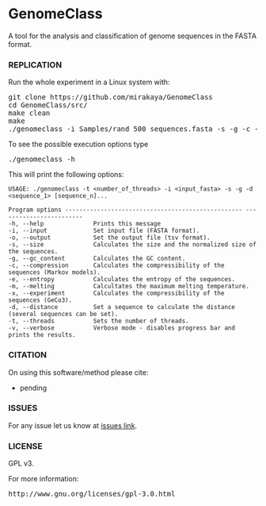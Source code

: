 # GenomeClass
A tool for the analysis and classification of genome sequences in the FASTA format.

### REPLICATION ###

Run the whole experiment in a Linux system with:
<pre>
git clone https://github.com/mirakaya/GenomeClass
cd GenomeClass/src/
make clean
make
./genomeclass -i Samples/rand_500_sequences.fasta -s -g -c -e
</pre>

To see the possible execution options type
<pre>
./genomeclass -h
</pre>

This will print the following options:

```
USAGE: ./genomeclass -t <number_of_threads> -i <input_fasta> -s -g -d <sequence_1> [sequence_n]...

Program options -------------------------------------------------- ------------------------
-h, --help              Prints this message
-i, --input             Set input file (FASTA format).
-o, --output            Set the output file (tsv format).
-s, --size              Calculates the size and the normalized size of the sequences.
-g, --gc_content        Calculates the GC content.
-c, --compression       Calculates the compressibility of the sequences (Markov models).
-e, --entropy           Calculates the entropy of the sequences.
-m, --melting           Calcultates the maximum melting temperature.
-x, --experiment        Calculates the compressibility of the sequences (GeCo3).
-d, --distance          Set a sequence to calculate the distance (several sequences can be set).
-t, --threads           Sets the number of threads.
-v, --verbose           Verbose mode - disables progress bar and prints the results.
```

### CITATION ###

On using this software/method please cite:

* pending

### ISSUES ###

For any issue let us know at [issues link](https://github.com/mirakaya/GenomeClass/issues).

### LICENSE ###

GPL v3.

For more information:
<pre>http://www.gnu.org/licenses/gpl-3.0.html</pre>
